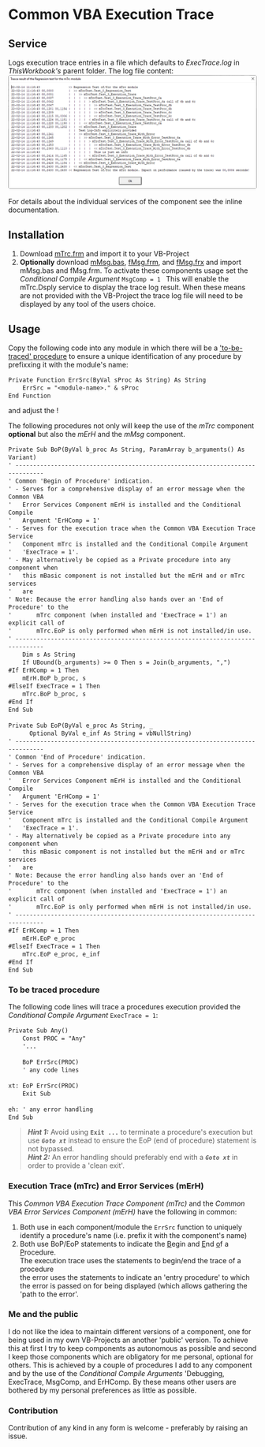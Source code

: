 # Common VBA Execution Trace

## Service
Logs execution trace entries in a file which defaults to _ExecTrace.log_ in _ThisWorkbook's_ parent folder. The log file content:
![](assets/ExecutionTrace.png)

For details about the individual services of the component see the inline documentation.

## Installation
1. Download [mTrc.frm][4] and import it to your VB-Project
2. **Optionally** download [mMsg.bas][3], [fMsg.frm][1], and [fMsg.frx][2] and import mMsg.bas and fMsg.frm. To activate these components usage set the _Conditional Compile Argument_ `MsgComp = 1 ` This will enable the mTrc.Dsply service to display the trace log result. When these means are not provided with the VB-Project the trace log file will need to be displayed by any tool of the users choice.

## Usage
Copy the following code into any module in which there will be a ['to-be-traced' procedure](#to-be-traced-procedure) to ensure a unique identification of any procedure by prefixxing it with the module's name:
```vbs
Private Function ErrSrc(ByVal sProc As String) As String
    ErrSrc = "<module-name>." & sProc
End Function
```
and adjust the <module-name>!

The following procedures not only will keep the use of the _mTrc_ component **optional** but also the _mErH_ and the _mMsg_ component.

```vbs
Private Sub BoP(ByVal b_proc As String, ParamArray b_arguments() As Variant)
' ------------------------------------------------------------------------------
' Common 'Begin of Procedure' indication.
' - Serves for a comprehensive display of an error message when the Common VBA
'   Error Services Component mErH is installed and the Conditional Compile
'   Argument 'ErHComp = 1'
' - Serves for the execution trace when the Common VBA Execution Trace Service
'   Component mTrc is installed and the Conditional Compile Argument
'   'ExecTrace = 1'.
' - May alternatively be copied as a Private procedure into any component when
'   this mBasic component is not installed but the mErH and or mTrc services
'   are
' Note: Because the error handling also hands over an 'End of Procedure' to the
'       mTrc component (when installed and 'ExecTrace = 1') an explicit call of
'       mTrc.EoP is only performed when mErH is not installed/in use.
' ------------------------------------------------------------------------------
    Dim s As String
    If UBound(b_arguments) >= 0 Then s = Join(b_arguments, ",")
#If ErHComp = 1 Then
    mErH.BoP b_proc, s
#ElseIf ExecTrace = 1 Then
    mTrc.BoP b_proc, s
#End If
End Sub

Private Sub EoP(ByVal e_proc As String, _
      Optional ByVal e_inf As String = vbNullString)
' ------------------------------------------------------------------------------
' Common 'End of Procedure' indication.
' - Serves for a comprehensive display of an error message when the Common VBA
'   Error Services Component mErH is installed and the Conditional Compile
'   Argument 'ErHComp = 1'
' - Serves for the execution trace when the Common VBA Execution Trace Service
'   Component mTrc is installed and the Conditional Compile Argument
'   'ExecTrace = 1'.
' - May alternatively be copied as a Private procedure into any component when
'   this mBasic component is not installed but the mErH and or mTrc services
'   are
' Note: Because the error handling also hands over an 'End of Procedure' to the
'       mTrc component (when installed and 'ExecTrace = 1') an explicit call of
'       mTrc.EoP is only performed when mErH is not installed/in use.
' ------------------------------------------------------------------------------
#If ErHComp = 1 Then
    mErH.EoP e_proc
#ElseIf ExecTrace = 1 Then
    mTrc.EoP e_proc, e_inf
#End If
End Sub

```

### To be traced procedure
The following code lines will trace a procedures execution provided the _Conditional Compile Argument_ `ExecTrace = 1`:
```vbs
Private Sub Any()
    Const PROC = "Any"
    '...
    
    BoP ErrSrc(PROC)
    ' any code lines

xt: EoP ErrSrc(PROC)
    Exit Sub
    
eh: ' any error handling
End Sub
```

> ***Hint 1:*** Avoid using **`Exit ...`** to terminate a procedure's execution but use ***`Goto xt`*** instead to ensure the EoP (end of procedure) statement is not bypassed.<br>
***Hint 2:*** An error handling should preferably end with a ***`Goto xt`*** in order to provide a 'clean exit'.


### Execution Trace (mTrc) and Error Services (mErH)
This _Common VBA Execution Trace Component (mTrc)_ and the _Common VBA Error Services Component (mErH)_ have the following in common:
1. Both use in each component/module the `ErrSrc` function to uniquely identify a procedure's name (i.e. prefix it with the component's name)
3. Both use BoP/EoP statements to indicate the <u>B</u>egin and <u>E</u>nd <u>o</u>f a <u>P</u>rocedure.<br>The execution trace uses the statements to begin/end the trace of a procedure<br>the error uses the statements to indicate an 'entry procedure' to which the error is passed on for being displayed (which allows gathering the 'path to the error'.

### Me and the public
I do not like the idea to maintain different versions of a component, one for being used in my own VB-Projects an another 'public' version. To achieve this at first I try to keep components as autonomous as possible and second I keep those components which are obligatory for me personal, optional for others. This is achieved by a couple of procedures I add to any component and by the use of the _Conditional Compile Arguments_ 'Debugging, ExecTrace, MsgComp, and ErHComp. By these means other users are bothered by my personal preferences as little as possible.

### Contribution
Contribution of any kind in any form is welcome - preferably by raising an issue.


[1]:https://gitcdn.link/cdn/warbe-maker/Common-VBA-Execution-Trace-Service/master/source/fMsg.frm
[2]:https://gitcdn.link/cdn/warbe-maker/Common-VBA-Execution-Trace-Service/master/source/fMsg.frx
[3]:https://gitcdn.link/cdn/warbe-maker/Common-VBA-Execution-Trace-Service/master/source/mMsg.bas
[4]:https://gitcdn.link/cdn/warbe-maker/Common-VBA-Execution-Trace-Service/master/source/mTrc.bas
[5]:https://warbe-maker.github.io/warbe-maker.github.io/vba/common/2020/11/17/Common-VBA-Message-Services.html
[6]:https://gitcdn.link/repo/warbe-maker/Common-VBA-Error-Services/master/source/mErH.bas
